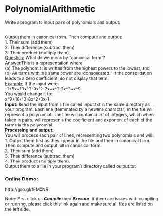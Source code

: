 <h1> PolynomialArithmetic </h1>
<p>Write a program to input pairs of polynomials and output:</p>
<br>Output them in canonical form. Then compute and output:
<br>1. Their sum (add them)
<br>2. Their difference (subtract them)
<br>3. Their product (multiply them).
<br><ins>Question:</ins> What do we mean by “canonical form”?
<br><ins>Answer:</ins>This is a representation where
<br>(a) The polynomial is written from the highest powers to the lowest, and
<br>(b) All terms with the same power are “consolidated.” If the consolidation leads to a zero
coefficient, do not display that term.
<br><ins>Example:</ins> If the input were
<br>-1+5x+20x^3-9x^2-2x+x^2-2x^3+x^9,
<br>You would change it to:
<br>x^9+18x^3-8x^2+3x-1
<br><b>Input:</b>
Read the input from a file called input.txt in the same directory as your program.
Each line (terminated by a newline character) in the file will represent a polynomial. The
line will contain a list of integers, which when taken in pairs, will represents the
coefficient and exponent of each of the terms in the polynomial.
<br><b>Processing and output:</b>
<br>You will process each pair of lines, representing two polynomials and will:
<br>1. Output them first as they appear in the file and then in canonical form.
<br>Then compute and output, all in canonical form:
<br>2. Their sum (add them)
<br>3. Their difference (subtract them)
<br>4. Their product (multiply them).
<br>Output them to a file in your program’s directory called output.txt

<h3>Online Demo: </h3> http://goo.gl/fEMXNR
<p>Note: First click on <em><b>Compile</b></em> then <em><b>Execute</b></em>. If there are issues with compiling or running, please click this link again and make sure all files are listed on the left side.</p>
